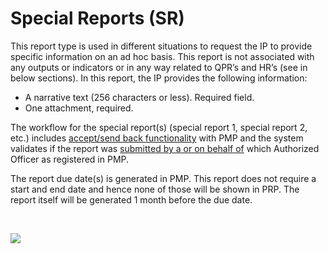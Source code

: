 # Special Reports \(SR\)

This report type is used in different situations to request the IP to provide specific information on an ad hoc basis. This report is not associated with any outputs or indicators or in any way related to QPR’s and HR’s \(see in below sections\). In this report, the IP provides the following information:

* A narrative text \(256 characters or less\). Required field.
* One attachment, required.

The workflow for the special report\(s\) \(special report 1, special report 2, etc.\) includes [accept/send back functionality](./) with PMP and the system validates if the report was [submitted by a or on behalf of](./) which Authorized Officer as registered in PMP.

The report due date\(s\) is generated in PMP. This report does not require a start and end date and hence none of those will be shown in PRP. The report itself will be generated 1 month before the due date.

​

![](https://blobscdn.gitbook.com/v0/b/gitbook-28427.appspot.com/o/assets%2F-KzwqgC7O0kW5EDlHvvK%2F-LAW_ASxL0cIFJcPZSKs%2F-LAWbYdEFBMCcgtPthls%2Freporting-IP-enter-data_SR_01%402x.png?alt=media&token=8d244a7e-1dca-4a55-b25f-13781ee72b09)


